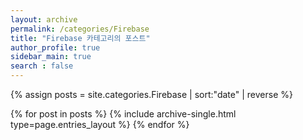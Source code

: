 ```yaml
---
layout: archive
permalink: /categories/Firebase
title: "Firebase 카테고리의 포스트"
author_profile: true
sidebar_main: true
search : false
---
```


{% assign posts = site.categories.Firebase | sort:"date" | reverse %}

{% for post in posts %}
  {% include archive-single.html type=page.entries_layout %}
{% endfor %}